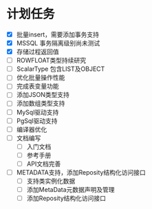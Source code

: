 # 计划任务

- [X] 批量insert，需要添加事务支持
- [X] MSSQL 事务隔离级别尚未测试
- [X] 存储过程返回值
- [ ] ROWFLOAT类型持续研究
- [ ] ScalarType 包含LIST及OBJECT
- [ ] 优化批量操作性能
- [ ] 完成表变量功能
- [ ] 添加JSON类型支持
- [ ] 添加数组类型支持
- [ ] MySql驱动支持
- [ ] PgSql驱动支持
- [ ] 编译器优化
- [ ] 文档编写
  - [ ] 入门文档
  - [ ] 参考手册
  - [ ] API文档完善
- [ ] METADATA支持，添加Reposity结构化访问接口
  - [ ] 支持类实例化数据
  - [ ] 添加MetaData元数据声明及管理
  - [ ] 添加Reposity结构化访问接口
